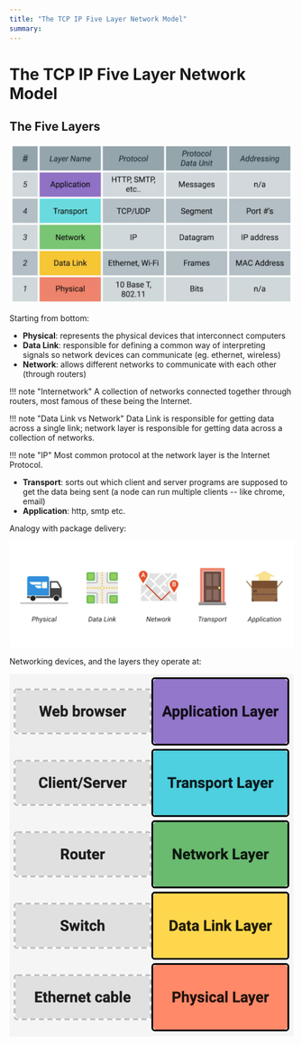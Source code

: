 ```yaml
---
title: "The TCP IP Five Layer Network Model"
summary:
---
```


The TCP IP Five Layer Network Model
===

The Five Layers
---

![five-layers](assets/five-layers.png)

Starting from bottom:

- **Physical**: represents the physical devices that interconnect computers
- **Data Link**: responsible for defining a common way of interpreting signals
  so network devices can communicate (eg. ethernet, wireless)
- **Network**: allows different networks to communicate with each other (through
    routers)

!!! note "Internetwork"
    A collection of networks connected together through routers, most famous of
    these being the Internet. 

!!! note "Data Link vs Network"
    Data Link is responsible for getting data across a single link; network
    layer is responsible for getting data across a collection of networks.

!!! note "IP"
    Most common protocol at the network layer is the Internet Protocol.

- **Transport**: sorts out which client and server programs are supposed to get
  the data being sent (a node can run multiple clients -- like chrome, email)
- **Application**: http, smtp etc.

Analogy with package delivery:

![five-layer-analogue](assets/five-layer-analogue.png)

Networking devices, and the layers they operate at:

![layers-and-devices](assets/layers-and-devices.png)
